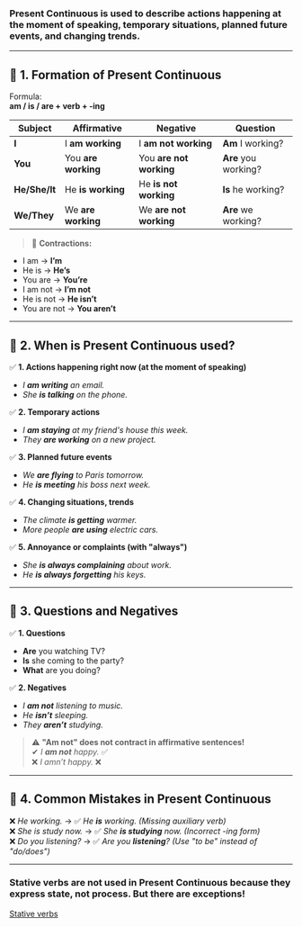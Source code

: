 ### **Present Continuous** is used to **describe actions happening at the moment of speaking, temporary situations, planned future events, and changing trends.**

---

## 🔹 **1. Formation of Present Continuous**

Formula:  
**am / is / are + verb + -ing**

| Subject       | Affirmative         | Negative                | Question             |
| ------------- | ------------------- | ----------------------- | -------------------- |
| **I**         | I **am working**    | I **am not working**    | **Am** I working?    |
| **You**       | You **are working** | You **are not working** | **Are** you working? |
| **He/She/It** | He **is working**   | He **is not working**   | **Is** he working?   |
| **We/They**   | We **are working**  | We **are not working**  | **Are** we working?  |

> 🔹 **Contractions:**

- I am → **I’m**
- He is → **He’s**
- You are → **You’re**
- I am not → **I’m not**
- He is not → **He isn’t**
- You are not → **You aren’t**

---

## 🔹 **2. When is Present Continuous used?**

✅ **1. Actions happening right now (at the moment of speaking)**

- _I **am writing** an email._
- _She **is talking** on the phone._

✅ **2. Temporary actions**

- _I **am staying** at my friend's house this week._
- _They **are working** on a new project._

✅ **3. Planned future events**

- _We **are flying** to Paris tomorrow._
- _He **is meeting** his boss next week._

✅ **4. Changing situations, trends**

- _The climate **is getting** warmer._
- _More people **are using** electric cars._

✅ **5. Annoyance or complaints (with "always")**

- _She **is always complaining** about work._
- _He **is always forgetting** his keys._

---

## 🔹 **3. Questions and Negatives**

✅ **1. Questions**

- **Are** you watching TV?
- **Is** she coming to the party?
- **What** are you doing?

✅ **2. Negatives**

- _I **am not** listening to music._
- _He **isn’t** sleeping._
- _They **aren’t** studying._

> ⚠️ **"Am not" does not contract in affirmative sentences!**  
> ✔ _I **am not** happy._ ✅  
> ❌ _I amn’t happy._ ❌

---

## 🔹 **4. Common Mistakes in Present Continuous**

❌ _He working._ → ✅ _He **is** working._ _(Missing auxiliary verb)_  
❌ _She is study now._ → ✅ _She **is studying** now._ _(Incorrect -ing form)_  
❌ _Do you listening?_ → ✅ _Are you **listening**?_ _(Use "to be" instead of "do/does")_

---

### **Stative verbs** **are not used** in **Present Continuous** because they express **state, not process**. But there are exceptions!

[Stative verbs](Stative_Verbs.md)
